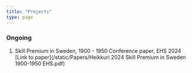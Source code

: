 ```yaml
---
title: "Projects"
type: page
---
```



### Ongoing 

1. Skill Premium in Sweden, 1900 - 1950
Conference paper, EHS 2024
[Link to paper](/static/Papers/Heikkuri 2024 Skill Premium in Sweden 1900-1950 EHS.pdf)


